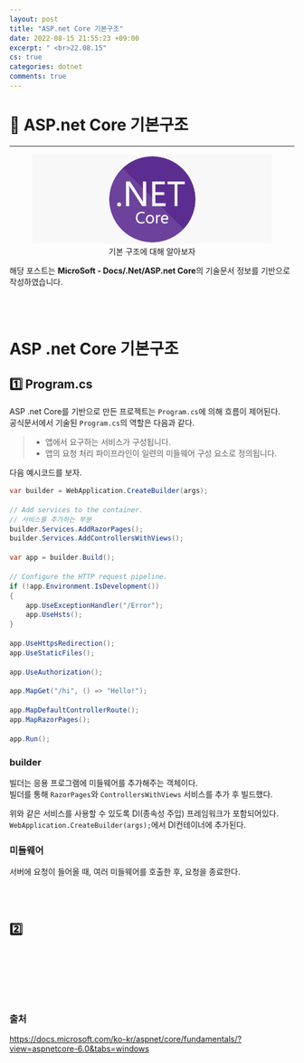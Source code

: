 ```yaml
---
layout: post
title: "ASP.net Core 기본구조"
date: 2022-08-15 21:55:23 +09:00
excerpt: " <br>22.08.15"
cs: true
categories: dotnet
comments: true
---
```

# 📌 ASP.net Core 기본구조
---------------------------

<figure>
    <a href="/assets/img/dotnet/dotnetlogo.png"><img src="/assets/img/dotnet/dotnetlogo.png"></a>    
    <figcaption style="text-align:center">기본 구조에 대해 알아보자</figcaption>
</figure>

해당 포스트는 **MicroSoft - Docs/.Net/ASP.net Core**의 기술문서 정보를 기반으로 작성하였습니다.  


<br>
<br>

# ASP .net Core 기본구조
## 1️⃣ Program.cs
ASP .net Core를 기반으로 만든 프로젝트는 ``Program.cs``에 의해 흐름이 제어된다.  
공식문서에서 기술된 ``Program.cs``의 역할은 다음과 같다.  
> - 앱에서 요구하는 서비스가 구성됩니다.
> - 앱의 요청 처리 파이프라인이 일련의 미들웨어 구성 요소로 정의됩니다.

다음 예시코드를 보자.  
```csharp
var builder = WebApplication.CreateBuilder(args);

// Add services to the container.
// 서비스를 추가하는 부분
builder.Services.AddRazorPages();
builder.Services.AddControllersWithViews();

var app = builder.Build();

// Configure the HTTP request pipeline.
if (!app.Environment.IsDevelopment())
{
    app.UseExceptionHandler("/Error");
    app.UseHsts();
}

app.UseHttpsRedirection();
app.UseStaticFiles();

app.UseAuthorization();

app.MapGet("/hi", () => "Hello!");

app.MapDefaultControllerRoute();
app.MapRazorPages();

app.Run();
```
### builder
빌더는 응용 프로그램에 미들웨어를 추가해주는 객체이다.  
빌더를 통해 ``RazorPages``와 ``ControllersWithViews`` 서비스를 추가 후 빌드했다.  

위와 같은 서비스를 사용할 수 있도록 DI(종속성 주입) 프레임워크가 포함되어있다.  
``WebApplication.CreateBuilder(args);``에서 DI컨테이너에 추가된다.  

### 미들웨어
서버에 요청이 들어올 때, 여러 미들웨어를 호출한 후, 요청을 종료한다.  



<br>
<br>

## 2️⃣ 
<br>
<br>



<br>
<br>
<br>

### 출처
https://docs.microsoft.com/ko-kr/aspnet/core/fundamentals/?view=aspnetcore-6.0&tabs=windows


[jekyll-docs]: https://jekyllrb.com/docs/home
[jekyll-gh]:   https://github.com/jekyll/jekyll
[jekyll-talk]: https://talk.jekyllrb.com/

